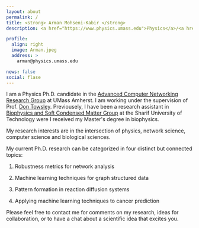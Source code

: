 ```yaml
---
layout: about
permalink: /
title: <strong> Arman Mohseni-Kabir </strong>
description: <a href="https://www.physics.umass.edu">Physics</a>/<a href="https://www.cics.umass.edu/">Computer Science</a> Dept. University of Massachusetts Amherst, <a href="http://www-net.cs.umass.edu/networks/index.html">Advanced Computer Networking Research Group</a>

profile:
  align: right
  image: Arman.jpeg
  address: >
    arman@physics.umass.edu

news: false
social: flase
---
```

I am a Physics Ph.D. candidate in the <a href="http://www-net.cs.umass.edu/networks/index.html">Advanced Computer Networking Research Group</a> at UMass Amherst. I am working under the supervision of Prof. <a href="https://www.cics.umass.edu/faculty/directory/towsley_donald">Don Towsley</a>. Previousely, I have been a research assistant in <a href="http://softmatter.physics.sharif.edu/"> Biophysics and Soft Condensed Matter Group</a> at the Sharif University of Technology were I received my Master's degree in biophysics. 

My research interests are in the intersection of physics, network science, computer science and biological sciences. 

My current Ph.D. research can be categorized in four distinct but connected topics:

1. Robustness metrics for network analysis

2. Machine learning techniques for graph structured data

3. Pattern formation in reaction diffusion systems

4. Applying machine learning techniques to cancer prediction

Please feel free to contact me for comments on my research, ideas for collaboration, or to have a chat about a scientific idea that excites you.




